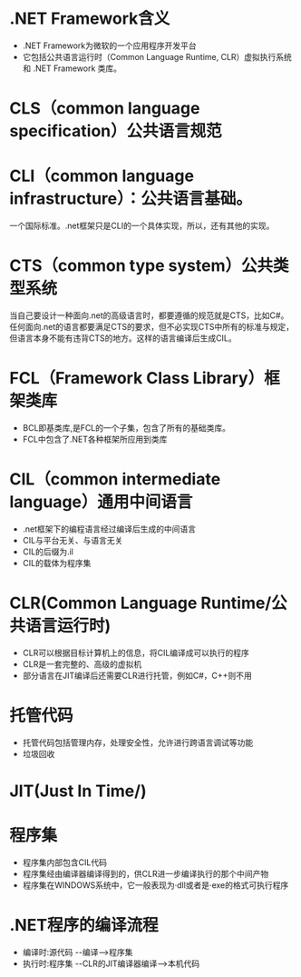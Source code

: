 # .NET Framework含义

* .NET Framework为微软的一个应用程序开发平台
* 它包括公共语言运行时（Common Language Runtime, CLR）虚拟执行系统和 .NET Framework 类库。

# CLS（common language specification）公共语言规范
 
# CLI（common language infrastructure）：公共语言基础。
一个国际标准。.net框架只是CLI的一个具体实现，所以，还有其他的实现。

# CTS（common type system）公共类型系统
当自己要设计一种面向.net的高级语言时，都要遵循的规范就是CTS，比如C#。任何面向.net的语言都要满足CTS的要求，但不必实现CTS中所有的标准与规定，但语言本身不能有违背CTS的地方。这样的语言编译后生成CIL。

# FCL（Framework Class Library）框架类库
* BCL即基类库,是FCL的一个子集，包含了所有的基础类库。
* FCL中包含了.NET各种框架所应用到类库

# CIL（common intermediate language）通用中间语言
* .net框架下的编程语言经过编译后生成的中间语言
* CIL与平台无关、与语言无关
* CIL的后缀为.il
* CIL的载体为程序集


# CLR(Common Language Runtime/公共语言运行时)
* CLR可以根据目标计算机上的信息，将CIL编译成可以执行的程序
* CLR是一套完整的、高级的虚拟机
* 部分语言在JIT编译后还需要CLR进行托管，例如C#，C++则不用


# 托管代码

* 托管代码包括管理内存，处理安全性，允许进行跨语言调试等功能
* 垃圾回收
  
# JIT(Just In Time/)


# 程序集

* 程序集内部包含CIL代码
* 程序集经由编译器编译得到的，供CLR进一步编译执行的那个中间产物
* 程序集在WINDOWS系统中，它一般表现为·dll或者是·exe的格式可执行程序

  
# .NET程序的编译流程

* 编译时:源代码 --编译-->程序集
* 执行时:程序集 --CLR的JIT编译器编译-->本机代码